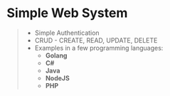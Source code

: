 # Simple Web System

>- Simple Authentication
>- CRUD - CREATE, READ, UPDATE, DELETE
>- Examples in a few programming languages:
>	- **Golang**
>	- **C#**
>	- **Java**
>	- **NodeJS**
>	- **PHP**